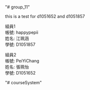 "# group_11" 



this is a test for d1051652 and d1051857


組員1 <br/>
帳號: happypepii <br/>
姓名: 江珮涵 <br/>
學號: D1051857 <br/>


組員2<br>
帳號: PeiYiChang <br>
姓名: 張珮怡 <br>
學號: D1051652 <br>

"# courseSystem" 
